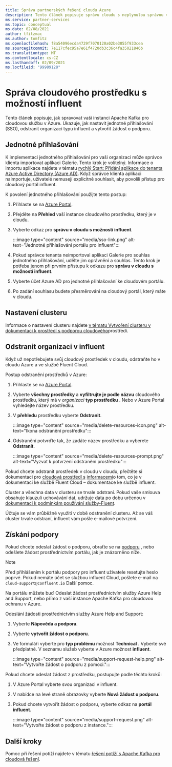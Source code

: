 ```yaml
---
title: Správa partnerských řešení cloudu Azure
description: Tento článek popisuje správu cloudu s neplynulou správou v Azure Portal. Jak nastavit jednotné přihlašování, odstranit organizaci v influent a získat podporu.
ms.service: partner-services
ms.topic: conceptual
ms.date: 02/08/2021
author: tfitzmac
ms.author: tomfitz
ms.openlocfilehash: f8a54096ecda4729f7070120a02be3055f933cea
ms.sourcegitcommit: 7e117cfec95a7e61f4720db3c36c4fa35021846b
ms.translationtype: MT
ms.contentlocale: cs-CZ
ms.lasthandoff: 02/09/2021
ms.locfileid: "99989128"
---
```

# <a name="manage-the-confluent-cloud-resource"></a>Správa cloudového prostředku s možností influent

Tento článek popisuje, jak spravovat vaši instanci Apache Kafka pro cloudovou službu v Azure. Ukazuje, jak nastavit jednotné přihlašování (SSO), odstranit organizaci typu influent a vytvořit žádost o podporu.

## <a name="single-sign-on"></a>Jednotné přihlašování

K implementaci jednotného přihlašování pro vaši organizaci může správce klienta importovat aplikaci Galerie. Tento krok je volitelný. Informace o importu aplikace najdete v tématu [rychlý Start: Přidání aplikace do tenanta Azure Active Directory (Azure AD)](../../active-directory/manage-apps/add-application-portal.md). Když správce klienta aplikaci naimportuje, uživatelé nemusejí explicitně souhlasit, aby povolili přístup pro cloudový portál influent.

K povolení jednotného přihlašování použijte tento postup:

1. Přihlaste se na [Azure Portal](https://portal.azure.com).
1. Přejděte na **Přehled** vaší instance cloudového prostředku, který je v cloudu.
1. Vyberte odkaz pro **správu v cloudu s možností influent**.

   :::image type="content" source="media/sso-link.png" alt-text="Jednotné přihlašování portálu pro influent":::

1. Pokud správce tenanta neimportoval aplikaci Galerie pro souhlas jednotného přihlašování, udělte jim oprávnění a souhlas. Tento krok je potřeba jenom při prvním přístupu k odkazu pro **správu v cloudu s možností influent**.
1. Vyberte účet Azure AD pro jednotné přihlašování ke cloudovém portálu.
1. Po zadání souhlasu budete přesměrováni na cloudový portál, který máte v cloudu.

## <a name="set-up-cluster"></a>Nastavení clusteru

Informace o nastavení clusteru najdete [v tématu Vytvoření clusteru v dokumentaci k prostředí s podporou cloudového](https://docs.confluent.io/cloud/current/clusters/create-cluster.html)prostředí.

## <a name="delete-confluent-organization"></a>Odstranit organizaci v influent

Když už nepotřebujete svůj cloudový prostředek v cloudu, odstraňte ho v cloudu Azure a ve službě Fluent Cloud.

Postup odstranění prostředků v Azure:

1. Přihlaste se na [Azure Portal](https://portal.azure.com).
1. Vyberte **všechny prostředky** a **vyfiltrujte je podle názvu** cloudového prostředku, který má v _organizaci_ **typ prostředku** . Nebo v Azure Portal vyhledejte název prostředku.
1. V **přehledu** prostředku vyberte **Odstranit**.

    :::image type="content" source="media/delete-resources-icon.png" alt-text="Ikona odstranění prostředku":::

1. Odstranění potvrďte tak, že zadáte název prostředku a vyberete **Odstranit**.

    :::image type="content" source="media/delete-resources-prompt.png" alt-text="Vyzvat k potvrzení odstranění prostředku":::

Pokud chcete odstranit prostředek v cloudu v cloudu, přečtěte si dokumentaci pro [cloudová prostředí s](https://docs.confluent.io/current/cloud/using/environments.html) [informacemi](https://docs.confluent.io/current/cloud/using/cloud-basics.html)o tom, co je v dokumentaci ke službě Fluent Cloud – dokumentace ke službě influent.

Cluster a všechna data v clusteru se trvale odstraní. Pokud vaše smlouva obsahuje klauzuli uchovávání dat, udržuje data po dobu určenou v [dokumentaci k podmínkám používání služby-Fluent](https://www.confluent.io/confluent-cloud-tos).

Účtuje se vám průběžné využití v době odstranění clusteru. Až se váš cluster trvale odstraní, influent vám pošle e-mailové potvrzení.

## <a name="get-support"></a>Získání podpory

Pokud chcete odeslat žádost o podporu, obraťte se na [podporu](https://support.confluent.io) , nebo odešlete žádost prostřednictvím portálu, jak je znázorněno níže.

> [!NOTE]
> Před přihlášením k portálu podpory pro influent uživatele resetujte heslo poprvé. Pokud nemáte účet se službou influent Cloud, pošlete e-mail na `cloud-support@confluent.io` Další pomoc.

Na portálu můžete buď Odeslat žádost prostřednictvím služby Azure Help and Support, nebo přímo z vaší instance Apache Kafka pro cloudovou ochranu v Azure.

Odeslání žádosti prostřednictvím služby Azure Help and Support:

1. Vyberte **Nápověda a podpora**.
1. Vyberte **vytvořit žádost o podporu**.
1. Ve formuláři vyberte pro **typ problému** možnost **Technical** . Vyberte své předplatné. V seznamu služeb vyberte v Azure možnost **influent**.

    :::image type="content" source="media/support-request-help.png" alt-text="Vytvořte žádost o podporu z pomoci.":::

Pokud chcete odeslat žádost z prostředku, postupujte podle těchto kroků:

1. V Azure Portal vyberte svou organizaci v influent.
1. V nabídce na levé straně obrazovky vyberte **Nová žádost o podporu**.
1. Pokud chcete vytvořit žádost o podporu, vyberte odkaz na **portál influent**.

    :::image type="content" source="media/support-request.png" alt-text="Vytvořte žádost o podporu z instance.":::

## <a name="next-steps"></a>Další kroky

Pomoc při řešení potíží najdete v tématu [řešení potíží s Apache Kafka pro cloudová řešení](troubleshoot.md).
